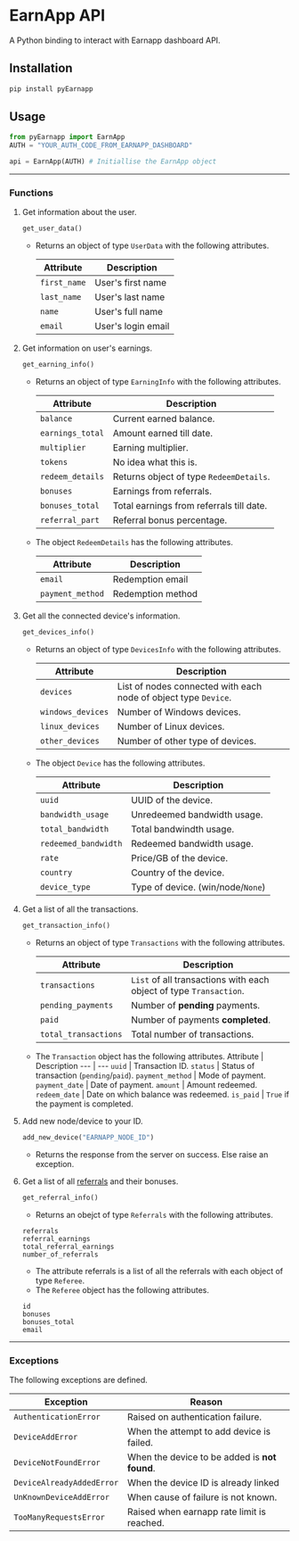 # EarnApp API

A Python binding to interact with Earnapp dashboard API.

## Installation
```BASH
pip install pyEarnapp
```
## Usage
```PYTHON
from pyEarnapp import EarnApp
AUTH = "YOUR_AUTH_CODE_FROM_EARNAPP_DASHBOARD"

api = EarnApp(AUTH) # Initiallise the EarnApp object
```

---

### Functions
1. Get information about the user.
    ```PYTHON
    get_user_data()
    ```
    - Returns an object of type `UserData` with the following attributes.

        Attribute | Description
        --- | ---
        `first_name` | User's first name
        `last_name` | User's last name
        `name` | User's full name
        `email` | User's login email


2. Get information on user's earnings.
    ```PYTHON
    get_earning_info()
    ```
    - Returns an object of type `EarningInfo` with the following attributes.

        Attribute | Description
        --- | ---
        `balance` | Current earned balance.
        `earnings_total` | Amount earned till date.
        `multiplier` | Earning multiplier.
        `tokens` | No idea what this is.
        `redeem_details` | Returns object of type `RedeemDetails`.
        `bonuses` | Earnings from referrals.
        `bonuses_total` | Total earnings from referrals till date.
        `referral_part` | Referral bonus percentage.

    - The object `RedeemDetails` has the following attributes.
    
        Attribute | Description
        --- | ---
        `email` | Redemption email
        `payment_method` | Redemption method

3. Get all the connected device's information.
    ```PYTHON
    get_devices_info()
    ```
    - Returns an object of type `DevicesInfo` with the following attributes.
    
        Attribute | Description
        --- | ---
        `devices` | List of nodes connected with each node of object type `Device`.
        `windows_devices` | Number of Windows devices.
        `linux_devices` | Number of Linux devices.
        `other_devices` | Number of other type of devices.

    - The object `Device` has the following attributes.

        Attribute | Description
        --- | ---
        `uuid` | UUID of the device.
        `bandwidth_usage` | Unredeemed bandwidth usage.
        `total_bandwidth` | Total bandwindth usage.
        `redeemed_bandwidth` | Redeemed bandwidth usage.
        `rate` | Price/GB of the device.
        `country` | Country of the device.
        `device_type` | Type of device. (win/node/`None`)

4. Get a list of all the transactions.
    ```PYTHON
    get_transaction_info()
    ```
    - Returns an object of type `Transactions` with the following attributes.

        Attribute | Description
        --- | ---
        `transactions` | `List` of all transactions with each object of type `Transaction`.
        `pending_payments` | Number of **pending** payments.
        `paid` | Number of payments **completed**. 
        `total_transactions` | Total number of transactions.


    - The `Transaction` object has the following attributes.
        Attribute | Description
        --- | ---
        `uuid` | Transaction ID.
        `status` | Status of transaction (`pending`/`paid`).
        `payment_method` | Mode of payment.
        `payment_date` | Date of payment.
        `amount` | Amount redeemed.
        `redeem_date` | Date on which balance was redeemed.
        `is_paid` | `True` if the payment is completed.


5. Add new node/device to your ID.
    ```PYTHON
    add_new_device("EARNAPP_NODE_ID")
    ```
    - Returns the response from the server on success. Else raise an exception.

6. Get a list of all [referrals](https://earnapp.com/i/GBAVJMH) and their bonuses.
    ```PYTHON
    get_referral_info()
    ```
    - Returns an obejct of type `Referrals` with the following attributes.
    ```TXT
    referrals
    referral_earnings
    total_referral_earnings
    number_of_referrals
    ```
    - The attribute referrals is a list of all the referrals with each object of type `Referee`.
    - The `Referee` object has the following attributes.
    ```TXT
    id
    bonuses
    bonuses_total
    email
    ```

---

### Exceptions
The following exceptions are defined.

Exception | Reason
--- | ---
`AuthenticationError` | Raised on authentication failure.
`DeviceAddError` | When the attempt to add device is failed.
`DeviceNotFoundError` | When the device to be added is **not found**.
`DeviceAlreadyAddedError` | When the device ID is already linked
`UnKnownDeviceAddError` | When cause of failure is not known.
`TooManyRequestsError` | Raised when earnapp rate limit is reached.